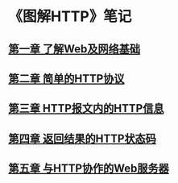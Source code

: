 # 《图解HTTP》笔记
## [第一章 了解Web及网络基础](https://github.com/zhangyanan0525/learn-HTTP-note/issues/1)
## [第二章 简单的HTTP协议](https://github.com/zhangyanan0525/learn-HTTP-note/issues/2)
## [第三章 HTTP报文内的HTTP信息](https://github.com/zhangyanan0525/learn-HTTP-note/issues/3)
## [第四章 返回结果的HTTP状态码](https://github.com/zhangyanan0525/learn-HTTP-note/issues/4)
## [第五章 与HTTP协作的Web服务器](https://github.com/zhangyanan0525/learn-HTTP-note/issues/5)
